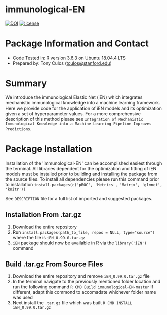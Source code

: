 # immunological-EN
[![DOI](https://zenodo.org/badge/DOI/10.5281/zenodo.3885868.svg)](https://doi.org/10.5281/zenodo.3885868)
[![license](https://img.shields.io/github/license/DAVFoundation/captain-n3m0.svg?style=flat-square)](https://github.com/Teculos/immunological-EN/blob/master/LICENSE)


# Package Information and Contact
* Code Tested in: R version 3.6.3 on Ubuntu 18.04.4 LTS
* Prepared by: Tony Culos (tculos@stanford.edu)


# Summary
We introduce the immunological Elastic Net (iEN) which integrates mechanistic immunological knowledge into a machine learning framework. Here we provide code for the application of iEN models and its optimization given a set of hyperparameter values. For a more comprehensive description of this method please see `Integration of Mechanistic Immunological Knowledge into a Machine Learning Pipeline Improves Predictions`.

# Package Installation
Installation of the 'immunological-EN' can be accomplished easiest through the terminal. All libraries dependent for the optimization and fitting of iEN models must be installed prior to building and installing the package from the source files. To install all dependencies please run this command prior to installation ```install.packages(c('pROC', 'Metrics', 'Matrix', 'glmnet', 'knitr'))```

See `DESCRIPTION` file for a full list of imported and suggested packages.

## Installation From .tar.gz
1. Download the entire repository
1. Run ```install.packages(path_to_file, repos = NULL, type="source")``` where the file is ```iEN_0.99.0.tar.gz```
1. ```iEN``` package should now be available in R via the ```library('iEN')``` command

## Build .tar.gz From Source Files
1. Download the entire repository and remove ```iEN_0.99.0.tar.gz``` file
1. In the terminal navigate to the previously mentioned folder location and run the following command
```R CMD Build immunological-EN-master```
If different, adapt this commond to accomadate whichever folder name was used
1. Next install the `.tar.gz` file which was built
```R CMD INSTALL iEN_0.99.0.tar.gz```
